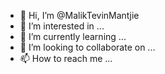 - 👋 Hi, I’m @MalikTevinMantjie
- 👀 I’m interested in ...
- 🌱 I’m currently learning ...
- 💞️ I’m looking to collaborate on ...
- 📫 How to reach me ...

<!---
MalikTevinMantjie/MalikTevinMantjie is a ✨ special ✨ repository because its `README.md` (this file) appears on your GitHub profile.
You can click the Preview link to take a look at your changes.
--->
